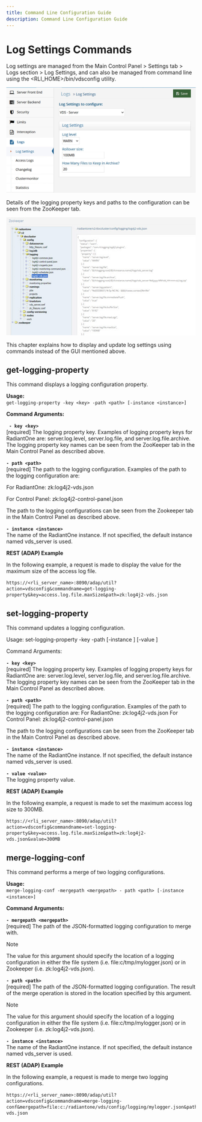 ```yaml
---
title: Command Line Configuration Guide
description: Command Line Configuration Guide
---
```


# Log Settings Commands

Log settings are managed from the Main Control Panel > Settings tab > Logs section > Log Settings, and can also be managed from command line using the <RLI_HOME>/bin/vdsconfig
utility.

![Log Settings Commands ](Media/Image14.1.jpg)

Details of the logging property keys and paths to the configuration can be seen from the ZooKeeper tab.

![Zookeeper tab ](Media/Image14.2.jpg)

This chapter explains how to display and update log settings using commands instead of the GUI mentioned above.

## get-logging-property

This command displays a logging configuration property.

**Usage:**
<br>`get-logging-property -key <key> -path <path> [-instance <instance>]`

**Command Arguments:**

**` - key <key>`**
<br>[required] The logging property key. Examples of logging property keys for RadiantOne are: server.log.level, server.log.file, and server.log.file.archive. The logging property key names can be seen from the ZooKeeper tab in the Main Control Panel as described above.

**`- path <path>`**
<br>[required] The path to the logging configuration. Examples of the path to the logging configuration are:

For RadiantOne: zk:log4j2-vds.json

For Control Panel: zk:log4j2-control-panel.json

The path to the logging configurations can be seen from the Zookeeper tab in the Main Control Panel as described above.

**`- instance <instance>`**
<br>The name of the RadiantOne instance. If not specified, the default instance named vds_server is used.

**REST (ADAP) Example**

In the following example, a request is made to display the value for the maximum size of the access log file.

```
https://<rli_server_name>:8090/adap/util?action=vdsconfig&commandname=get-logging-property&key=access.log.file.maxSize&path=zk:log4j2-vds.json
```

## set-logging-property

This command updates a logging configuration.

Usage:
set-logging-property -key <key> -path <path> [-instance <instance>] [-value <value>]

Command Arguments:

**`- key <key>`**
<br>[required] The logging property key. Examples of logging property keys for RadiantOne are: server.log.level, server.log.file, and server.log.file.archive. The logging property key names can be seen from the ZooKeeper tab in the Main Control Panel as described above.

**`- path <path>`**
<br>[required] The path to the logging configuration. Examples of the path to the logging configuration are:
For RadiantOne: zk:log4j2-vds.json
For Control Panel: zk:log4j2-control-panel.json

The path to the logging configurations can be seen from the ZooKeeper tab in the Main Control
Panel as described above.

**`- instance <instance>`**
<br>The name of the RadiantOne instance. If not specified, the default instance named vds_server is used.

**`- value <value>`**
<br>The logging property value.

**REST (ADAP) Example**

In the following example, a request is made to set the maximum access log size to 300MB.

```
https://<rli_server_name>:8090/adap/util?action=vdsconfig&commandname=set-logging-property&key=access.log.file.maxSize&path=zk:log4j2-vds.json&value=300MB
```

## merge-logging-conf

This command performs a merge of two logging configurations.

**Usage:**
<br>`merge-logging-conf -mergepath <mergepath> - path <path> [-instance <instance>]`

**Command Arguments:**

**`- mergepath <mergepath>`**
<br>[required] The path of the JSON-formatted logging configuration to merge with.

>[!note]
>The value for this argument should specify the location of a logging configuration in either the file system (i.e. file:c/tmp/mylogger.json) or in Zookeeper (i.e. zk:log4j2-vds.json).

**`- path <path>`**
<br>[required] The path of the JSON-formatted logging configuration. The result of the merge operation is stored in the location specified by this argument.

>[!note]
>The value for this argument should specify the location of a logging configuration in either the file system (i.e. file:c/tmp/mylogger.json) or in Zookeeper (i.e. zk:log4j2-vds.json).

**`- instance <instance>`**
<br>The name of the RadiantOne instance. If not specified, the default instance named vds_server is used.

**REST (ADAP) Example**

In the following example, a request is made to merge two logging configurations.

```
https://<rli_server_name>:8090/adap/util?action=vdsconfig&commandname=merge-logging-conf&mergepath=file:c:/radiantone/vds/config/logging/mylogger.json&path=zk:log4j2-vds.json
```
